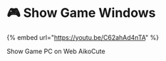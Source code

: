 # 🎮 Show Game Windows

{% embed url="https://youtu.be/C62ahAd4nTA" %}

Show Game PC on Web AikoCute
